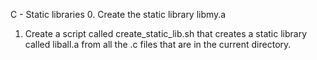 C - Static libraries
  0. Create the static library libmy.a
  1. Create a script called create_static_lib.sh that creates a static library called liball.a from all the .c files that are in the current directory.
